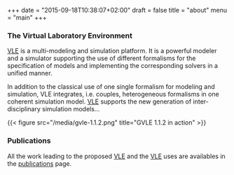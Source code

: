 +++
date = "2015-09-18T10:38:07+02:00"
draft = false
title = "about"
menu = "main"
+++

### The Virtual Laboratory Environment

[VLE][VLE] is a multi-modeling and simulation platform. It is a powerful
modeler and a simulator supporting the use of different formalisms for the
specification of models and implementing the corresponding solvers in a unified
manner.

In addition to the classical use of one single formalism for modeling and
simulation, VLE integrates, i.e. couples, heterogeneous formalisms in one
coherent simulation model. [VLE] supports the new generation of inter-
disciplinary simulation models…

{{< figure src="/media/gvle-1.1.2.png" title="GVLE 1.1.2 in action" >}}

### Publications

All the work leading to the proposed [VLE][VLE] and the [VLE][VLE] uses are
availables in the [publications][publications] page.

   [VLE]: vle-details
   [publications]: publications
